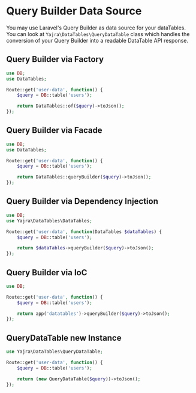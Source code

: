 # Query Builder Data Source

You may use Laravel's Query Builder as data source for your dataTables.
You can look at `Yajra\DataTables\QueryDataTable` class which handles the conversion of your Query Builder into a readable DataTable API response.

<a name="factory"></a>
## Query Builder via Factory

```php
use DB;
use DataTables;

Route::get('user-data', function() {
	$query = DB::table('users');

	return DataTables::of($query)->toJson();
});
```

<a name="facade"></a>
## Query Builder via Facade

```php
use DB;
use DataTables;

Route::get('user-data', function() {
	$query = DB::table('users');

	return DataTables::queryBuilder($query)->toJson();
});
```

<a name="dependency-injection"></a>
## Query Builder via Dependency Injection

```php
use DB;
use Yajra\DataTables\DataTables;

Route::get('user-data', function(DataTables $dataTables) {
	$query = DB::table('users');

	return $dataTables->queryBuilder($query)->toJson();
});
```
<a name="ioc"></a>
## Query Builder via IoC

```php
use DB;

Route::get('user-data', function() {
	$query = DB::table('users');

	return app('datatables')->queryBuilder($query)->toJson();
});
```

<a name="instance"></a>
## QueryDataTable new Instance

```php
use Yajra\DataTables\QueryDataTable;

Route::get('user-data', function() {
    $query = DB::table('users');

    return (new QueryDataTable($query))->toJson();
});
